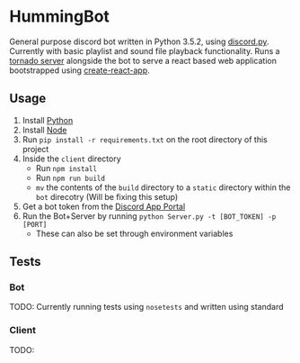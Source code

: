 # HummingBot

General purpose discord bot written in Python 3.5.2, using [discord.py](https://github.com/Rapptz/discord.py). Currently with basic playlist and sound file playback functionality. Runs a [tornado server](http://www.tornadoweb.org/en/stable/) alongside the bot to serve a react based web application bootstrapped using [create-react-app](https://github.com/facebookincubator/create-react-app).

## Usage

1. Install [Python](https://www.python.org/)
2. Install [Node](https://nodejs.org/en/)
3. Run `pip install -r requirements.txt` on the root directory of this project
4. Inside the `client` directory
	- Run `npm install`
	- Run `npm run build`
	- `mv` the contents of the `build` directory to a `static` directory within the `bot` direcotry (Will be fixing this setup)
5. Get a bot token from the [Discord App Portal](https://discordapp.com/developers/applications/me)
6. Run the Bot+Server by running `python Server.py -t [BOT_TOKEN] -p [PORT]`
	- These can also be set through environment variables

## Tests

### Bot
TODO: Currently running tests using `nosetests` and written using standard 

### Client
TODO:
